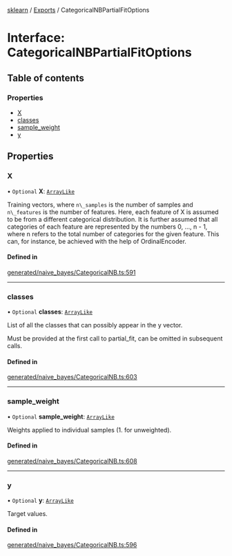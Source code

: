 [sklearn](../readme.md) / [Exports](../modules.md) / CategoricalNBPartialFitOptions

# Interface: CategoricalNBPartialFitOptions

## Table of contents

### Properties

- [X](CategoricalNBPartialFitOptions.md#x)
- [classes](CategoricalNBPartialFitOptions.md#classes)
- [sample\_weight](CategoricalNBPartialFitOptions.md#sample_weight)
- [y](CategoricalNBPartialFitOptions.md#y)

## Properties

### X

• `Optional` **X**: [`ArrayLike`](../modules.md#arraylike)

Training vectors, where `n\_samples` is the number of samples and `n\_features` is the number of features. Here, each feature of X is assumed to be from a different categorical distribution. It is further assumed that all categories of each feature are represented by the numbers 0, …, n - 1, where n refers to the total number of categories for the given feature. This can, for instance, be achieved with the help of OrdinalEncoder.

#### Defined in

[generated/naive_bayes/CategoricalNB.ts:591](https://github.com/transitive-bullshit/scikit-learn-ts/blob/367336a/packages/sklearn/src/generated/naive_bayes/CategoricalNB.ts#L591)

___

### classes

• `Optional` **classes**: [`ArrayLike`](../modules.md#arraylike)

List of all the classes that can possibly appear in the y vector.

Must be provided at the first call to partial\_fit, can be omitted in subsequent calls.

#### Defined in

[generated/naive_bayes/CategoricalNB.ts:603](https://github.com/transitive-bullshit/scikit-learn-ts/blob/367336a/packages/sklearn/src/generated/naive_bayes/CategoricalNB.ts#L603)

___

### sample\_weight

• `Optional` **sample\_weight**: [`ArrayLike`](../modules.md#arraylike)

Weights applied to individual samples (1. for unweighted).

#### Defined in

[generated/naive_bayes/CategoricalNB.ts:608](https://github.com/transitive-bullshit/scikit-learn-ts/blob/367336a/packages/sklearn/src/generated/naive_bayes/CategoricalNB.ts#L608)

___

### y

• `Optional` **y**: [`ArrayLike`](../modules.md#arraylike)

Target values.

#### Defined in

[generated/naive_bayes/CategoricalNB.ts:596](https://github.com/transitive-bullshit/scikit-learn-ts/blob/367336a/packages/sklearn/src/generated/naive_bayes/CategoricalNB.ts#L596)
